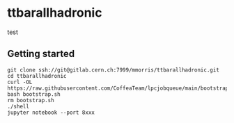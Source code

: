 # ttbarallhadronic

test

## Getting started

```
git clone ssh://git@gitlab.cern.ch:7999/mmorris/ttbarallhadronic.git
cd ttbarallhadronic
curl -OL https://raw.githubusercontent.com/CoffeaTeam/lpcjobqueue/main/bootstrap.sh
bash bootstrap.sh
rm bootstrap.sh
./shell
jupyter notebook --port 8xxx
```

